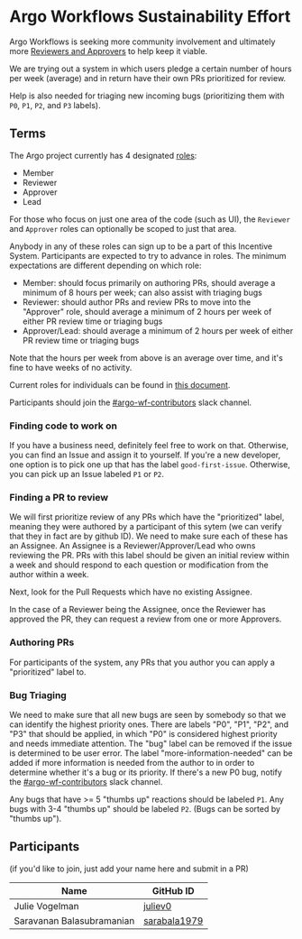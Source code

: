 # Argo Workflows Sustainability Effort

Argo Workflows is seeking more community involvement and ultimately more [Reviewers and Approvers](https://github.com/argoproj/argoproj/blob/main/community/membership.md) to help keep it viable. 

We are trying out a system in which users pledge a certain number of hours per week (average) and in return have their own PRs prioritized for review.

Help is also needed for triaging new incoming bugs (prioritizing them with `P0`, `P1`, `P2`, and `P3` labels).

## Terms

The Argo project currently has 4 designated [roles](https://github.com/argoproj/argoproj/blob/main/community/membership.md):
- Member
- Reviewer
- Approver
- Lead

For those who focus on just one area of the code (such as UI), the `Reviewer` and `Approver` roles can optionally be scoped to just that area.

Anybody in any of these roles can sign up to be a part of this Incentive System. Participants are expected to try to advance in roles. The minimum expectations are different depending on which role:
- Member: should focus primarily on authoring PRs, should average a minimum of 8 hours per week; can also assist with triaging bugs
- Reviewer: should author PRs and review PRs to move into the "Approver" role, should average a minimum of 2 hours per week of either PR review time or triaging bugs
- Approver/Lead: should average a minimum of 2 hours per week of either PR review time or triaging bugs

Note that the hours per week from above is an average over time, and it's fine to have weeks of no activity.

Current roles for individuals can be found in [this document](https://github.com/argoproj/argoproj/blob/main/MAINTAINERS.md).

Participants should join the [#argo-wf-contributors](https://cloud-native.slack.com/archives/C0510EUH90V) slack channel.

### Finding code to work on

If you have a business need, definitely feel free to work on that. Otherwise, you can find an Issue and assign it to yourself. If you're a new developer, one option is to pick one up that has the 
label `good-first-issue`. Otherwise, you can pick up an Issue labeled `P1` or `P2`. 

### Finding a PR to review

We will first prioritize review of any PRs which have the "prioritized" label, meaning they were authored by a participant of this sytem (we can verify that they in fact are by github ID). We need to make 
sure each of these has an Assignee. An Assignee is a Reviewer/Approver/Lead who owns reviewing the PR. PRs with this label should be given an initial review within a week and should respond to each question 
or modification from the author within a week.

Next, look for the Pull Requests which have no existing Assignee. 

In the case of a Reviewer being the Assignee, once the Reviewer has approved the PR, they can request a review from one or more Approvers.

### Authoring PRs

For participants of the system, any PRs that you author you can apply a "prioritized" label to.

### Bug Triaging

We need to make sure that all new bugs are seen by somebody so that we can identify the highest priority ones. There are labels "P0", "P1", "P2", and "P3" that should be applied, in which "P0" is considered
highest priority and needs immediate attention. The "bug" label can be removed if the issue is determined to be user error. The label "more-information-needed" can be added if more information is needed from 
the author to in order to determine whether it's a bug or its priority. If there's a new P0 bug, notify the [#argo-wf-contributors](https://cloud-native.slack.com/archives/C0510EUH90V) slack channel.

Any bugs that have >= 5 "thumbs up" reactions should be labeled `P1`. Any bugs with 3-4 "thumbs up" should be labeled `P2`. (Bugs can be sorted by "thumbs up").

## Participants

(if you'd like to join, just add your name here and submit in a PR)

| Name                      | GitHub ID                                               |
|---------------------------|---------------------------------------------------------|
| Julie Vogelman            | [juliev0](https://github.com/juliev0)                   |
| Saravanan Balasubramanian | [sarabala1979](https://github.com/sarabala1979)         |